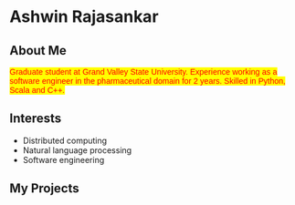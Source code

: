 <style>
mark{
    color:red;
    font-family: Arial, Helvetica, sans-serif;
}
</style>
# Ashwin Rajasankar
## About Me

<mark>Graduate student at Grand Valley State University. Experience working as a software engineer in the pharmaceutical domain for 2 years. Skilled in Python, Scala and C++. </mark>

## Interests

* Distributed computing
* Natural language processing
* Software engineering

## My Projects

